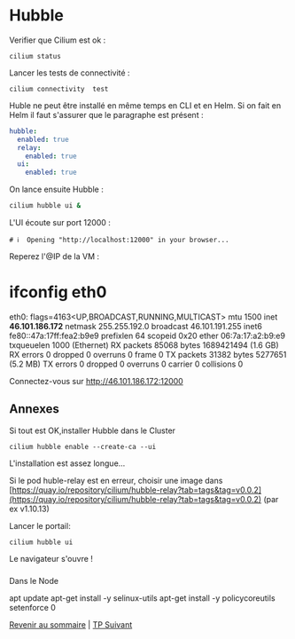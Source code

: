 # Hubble

Verifier que Cilium est ok :
```shell
cilium status
```
Lancer les tests de connectivité :
```shell
cilium connectivity  test
```

Huble ne peut être installé en même temps en CLI et en Helm.
Si on fait en Helm il faut s'assurer que le paragraphe est présent :
```yaml
hubble:
  enabled: true
  relay:
    enabled: true
  ui:
    enabled: true
```
On lance ensuite Hubble :
```bash
cilium hubble ui &
```
L'UI écoute sur port 12000 :
```
# ℹ️  Opening "http://localhost:12000" in your browser...
```
Reperez l'@IP de la VM :
# ifconfig eth0
eth0: flags=4163<UP,BROADCAST,RUNNING,MULTICAST>  mtu 1500
        inet **46.101.186.172**  netmask 255.255.192.0  broadcast 46.101.191.255
        inet6 fe80::47a:17ff:fea2:b9e9  prefixlen 64  scopeid 0x20<link>
        ether 06:7a:17:a2:b9:e9  txqueuelen 1000  (Ethernet)
        RX packets 85068  bytes 1689421494 (1.6 GB)
        RX errors 0  dropped 0  overruns 0  frame 0
        TX packets 31382  bytes 5277651 (5.2 MB)
        TX errors 0  dropped 0 overruns 0  carrier 0  collisions 0

Connectez-vous sur http://46.101.186.172:12000

## Annexes

Si tout est OK,installer Hubble dans le Cluster
```shell
cilium hubble enable --create-ca --ui
```
L'installation est assez longue...

Si le pod huble-relay est en erreur, choisir une image dans [https://quay.io/repository/cilium/hubble-relay?tab=tags&tag=v0.0.2](https://quay.io/repository/cilium/hubble-relay?tab=tags&tag=v0.0.2) (par ex v1.10.13)

Lancer le portail:

```shell
cilium hubble ui
```

Le navigateur s'ouvre !


###
Dans le Node

apt update
apt-get install -y selinux-utils
apt-get install -y policycoreutils
setenforce 0


[Revenir au sommaire](../README.md) | [TP Suivant](./TP13.md)